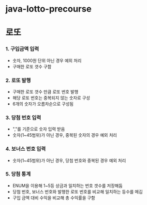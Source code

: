 # java-lotto-precourse

# 로또

### 1. 구입금액 입력

- 숫자, 1000원 단위 아닌 경우 예외 처리
- 구매한 로또 갯수 구함

### 2. 로또 발행

- 구매한 로또 갯수 만큼 로또 번호 발행
- 해당 로또 번호는 중복되지 않는 숫자로 구성
- 6개의 숫자가 오름차순으로 구성됨

### 3. 당첨 번호 입력

- ","를 기준으로 숫자 입력 받음
- 숫자(1~45범위)가 아닌 경우, 중복된 숫자의 경우 예외 처리

### 4. 보너스 번호 입력

- 숫자(1~45범위)가 아닌 경우, 당첨 번호와 중복된 경우 예외 처리

### 5. 당첨 통계

- ENUM을 이용해 1~5등 상금과 일치하는 번호 갯수를 저장해둠
- 당첨 번호, 보너스 번호와 발행한 로또 번호를 비교해 일치하는 등수를 메김
- 구입 금액 대비 수익을 비교해 총 수익률을 구함
